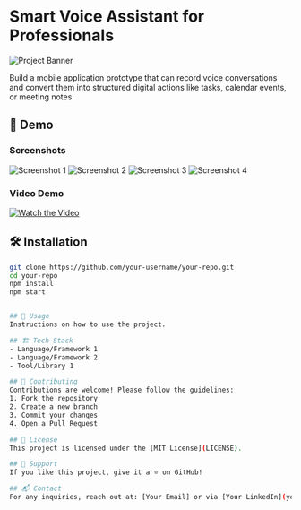 # Smart Voice Assistant for Professionals

![Project Banner](https://github.com/user-attachments/assets/8d233bd1-dacd-4a39-8807-d73561e982e3)

Build a mobile application prototype that can record voice conversations and convert them into structured
digital actions like tasks, calendar events, or meeting notes.


## 🎥 Demo

### Screenshots
![Screenshot 1](https://github.com/user-attachments/assets/847f5a74-daed-4738-9bce-e4e85fe6da54)
![Screenshot 2](https://github.com/user-attachments/assets/26a03f24-5a81-4e41-a9bf-df42d44e2aff)
![Screenshot 3](https://github.com/user-attachments/assets/e93d37c1-95cb-4794-97b8-1bd5df65f132)
![Screenshot 4](https://github.com/user-attachments/assets/74c41cca-c40d-4dac-96ed-eada420dab0d)

### Video Demo
[![Watch the Video](![image](https://github.com/user-attachments/assets/5816685a-ebf9-4a5e-999e-bc0f1e2cb2f0)
)](https://drive.google.com/file/d/1cN6Kxup1SP4l_oiU5S-RsSeEVv3S3fjF/view?usp=sharing)

## 🛠️ Installation
```bash
git clone https://github.com/your-username/your-repo.git
cd your-repo
npm install
npm start


## 📄 Usage
Instructions on how to use the project.

## 🏗️ Tech Stack
- Language/Framework 1
- Language/Framework 2
- Tool/Library 1

## 🤝 Contributing
Contributions are welcome! Please follow the guidelines:
1. Fork the repository
2. Create a new branch
3. Commit your changes
4. Open a Pull Request

## 📜 License
This project is licensed under the [MIT License](LICENSE).

## 🌟 Support
If you like this project, give it a ⭐ on GitHub!

## 📬 Contact
For any inquiries, reach out at: [Your Email] or via [Your LinkedIn](your-linkedin-profile).

